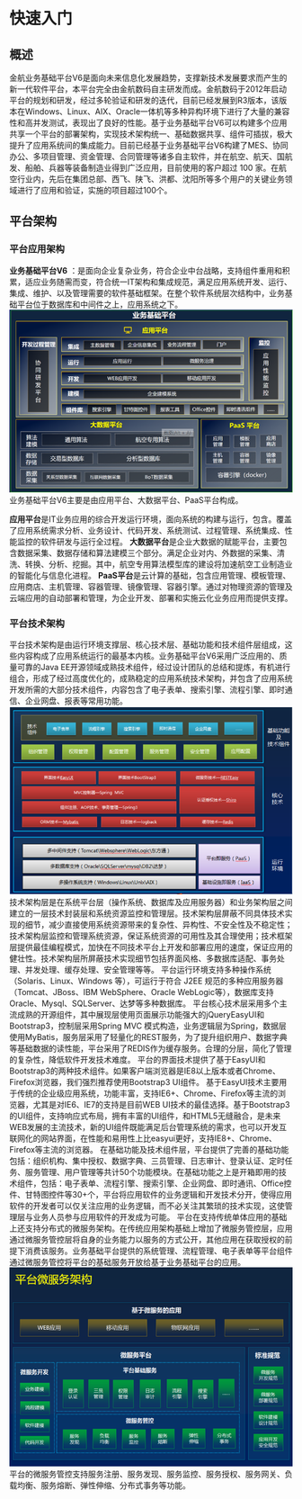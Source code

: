 <!-- toc -->
# 快速入门
## 概述
金航业务基础平台V6是面向未来信息化发展趋势，支撑新技术发展要求而产生的新一代软件平台，本平台完全由金航数码自主研发而成。金航数码于2012年启动平台的规划和研发，经过多轮验证和研发的迭代，目前已经发展到R3版本，该版本在Windows、Linux、AIX、Oracle一体机等多种异构环境下进行了大量的兼容性和高并发测试，表现出了良好的性能。基于业务基础平台V6可以构建多个应用共享一个平台的部署架构，实现技术架构统一、基础数据共享、组件可插拔，极大提升了应用系统间的集成能力。目前已经基于业务基础平台V6构建了MES、协同办公、多项目管理、资金管理、合同管理等诸多自主软件，并在航空、航天、国航发、船舶、兵器等装备制造业得到广泛应用，目前使用的客户超过 100 家。在航空行业内，先后在集团总部、西飞、陕飞、洪都、沈阳所等多个用户的关键业务领域进行了应用和验证，实施的项目超过100个。


## 平台架构
###	平台应用架构
**业务基础平台V6** ：是面向企业复杂业务，符合企业中台战略，支持组件重用和积累，适应业务随需而变，符合统一IT架构和集成规范，满足应用系统开发、运行、集成、维护、以及管理需要的软件基础框架。在整个软件系统层次结构中，业务基础平台位于数据库和中间件之上，应用系统之下。
![](../.vuepress/public/ksrm/ztjg.png)
业务基础平台V6主要是由应用平台、大数据平台、PaaS平台构成。

**应用平台**是IT业务应用的综合开发运行环境，面向系统的构建与运行，包含。覆盖了应用系统需求分析、业务设计、代码开发、系统测试、过程管理、系统集成、性能监控的软件研发与运行全过程。
**大数据平台**是企业大数据的赋能平台，主要包含数据采集、数据存储和算法建模三个部分。满足企业对内、外数据的采集、清洗、转换、分析、挖掘。其中，航空专用算法模型库的建设将加速航空工业制造业的智能化与信息化进程。
**PaaS平台**是云计算的基础，包含应用管理、模板管理、应用商店、主机管理、容器管理、镜像管理、容器引擎。通过对物理资源的管理及云端应用的自动部署和管理，为企业开发、部署和实施云化业务应用而提供支撑。
###	平台技术架构
平台技术架构是由运行环境支撑层、核心技术层、基础功能和技术组件层组成，这些内容构成了应用系统运行的最基本内核。业务基础平台V6采用广泛应用的、质量可靠的Java EE开源领域成熟技术组件，经过设计团队的总结和提炼，有机进行组合，形成了经过高度优化的，成熟稳定的应用系统技术架构，并包含了应用系统开发所需的大部分技术组件，内容包含了电子表单、搜索引擎、流程引擎、即时通信、企业网盘、报表等常用功能。
![](../.vuepress/public/ksrm/jsjg.png)
技术架构层是在系统平台层（操作系统、数据库及应用服务器）和业务架构层之间建立的一层技术封装层和系统资源监控和管理层。技术架构层屏蔽不同具体技术实现的细节，减少直接使用系统资源带来的复杂性、异构性、不安全性及不稳定性；技术架构层监控和管理系统资源，保证系统资源的可用性及其合理使用；技术框架层提供最佳编程模式，加快在不同技术平台上开发和部署应用的速度，保证应用的健壮性。技术架构层所屏蔽技术实现细节包括界面风格、多数据库适配、事务处理、并发处理、缓存处理、安全管理等等。
平台运行环境支持多种操作系统（Solaris、Linux、Windows 等），可运行于符合 J2EE 规范的多种应用服务器（Tomcat、JBoss、IBM WebSphere、Oracle WebLogic等），数据库支持Oracle、Mysql、SQLServer、达梦等多种数据库。
平台核心技术层采用多个主流成熟的开源组件，其中展现层使用页面展示功能强大的jQueryEasyUI和Bootstrap3，控制层采用Spring MVC 模式构造，业务逻辑层为Spring，数据层使用MyBatis，服务层采用了轻量化的REST服务，为了提升组织用户、数据字典等基础数据的读性能，平台采用了REDIS作为缓存服务。合理的分层，简化了管理的复杂性，降低软件开发技术难度。
平台的界面技术提供了基于EasyUI和Bootstrap3的两种技术组件。如果客户端浏览器是IE8以上版本或者Chrome、Firefox浏览器，我们强烈推荐使用Bootstrap3 UI组件。
基于EasyUI技术主要用于传统的企业级应用系统，功能丰富，支持IE6+、Chrome、Firefox等主流的浏览器，尤其是对IE6、IE7的支持是目前WEB UI技术的最佳选择。基于Bootstrap3的UI组件，支持响应式布局，拥有丰富的UI组件，和HTML5无缝融合，是未来WEB发展的主流技术，新的UI组件既能满足后台管理系统的需求，也可以开发互联网化的网站界面，在性能和易用性上比easyui更好，支持IE8+、Chrome、Firefox等主流的浏览器。
在基础功能及技术组件层，平台提供了完善的基础功能包括：组织机构、集中授权、数据字典、三员管理、日志审计、登录认证、定时任务、服务管理、用户管理等共计50个功能模块。在基础功能之上是开箱即用的技术组件，包括：电子表单、流程引擎、搜索引擎、企业网盘、即时通讯、Office控件、甘特图控件等30+个，平台将应用软件的业务逻辑和开发技术分开，使得应用软件的开发者可以仅关注应用的业务逻辑，而不必关注其繁琐的技术实现，这使管理层与业务人员参与应用软件的开发成为可能。
平台在支持传统单体应用的基础上还支持分布式的微服务架构。在传统应用架构基础上增加了微服务管控层，应用通过微服务管控层将自身的业务能力以服务的方式公开，其他应用在获取授权的前提下消费该服务。业务基础平台提供的系统管理、流程管理、电子表单等平台组件通过微服务管控将平台的基础服务开放给基于业务基础平台的应用。
![](../.vuepress/public/ksrm/wfw.png)
平台的微服务管控支持服务注册、服务发现、服务监控、服务授权、服务网关、负载均衡、服务熔断、弹性伸缩、分布式事务等功能。



